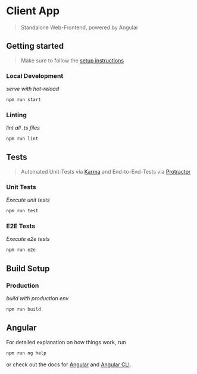# Client App
> Standalone Web-Frontend, powered by Angular

## Getting started
> Make sure to follow the [setup instructions](../README.md)

### Local Development
*serve with hot-reload*
```bash
npm run start
```

### Linting
*lint all .ts files*
```bash
npm run lint
```

## Tests
> Automated Unit-Tests via [Karma](https://karma-runner.github.io) and End-to-End-Tests via [Protractor](http://www.protractortest.org)

### Unit Tests
*Execute unit tests*
```bash
npm run test
```

### E2E Tests
*Execute e2e tests*
```bash
npm run e2e
```

## Build Setup

### Production
*build with production env*
```bash
npm run build
```

## Angular
For detailed explanation on how things work, run 
```bash
npm run ng help 
```
or check out the docs for [Angular](https://angular.io) and [Angular CLI](https://cli.angular.io).
